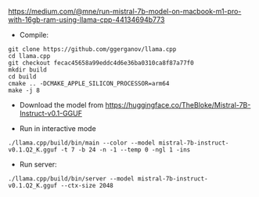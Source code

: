 <https://medium.com/@mne/run-mistral-7b-model-on-macbook-m1-pro-with-16gb-ram-using-llama-cpp-44134694b773>

* Compile:

```
git clone https://github.com/ggerganov/llama.cpp
cd llama.cpp
git checkout fecac45658a99eddc4d6e36ba0310ca8f87a77f0
mkdir build
cd build
cmake .. -DCMAKE_APPLE_SILICON_PROCESSOR=arm64 
make -j 8
```

* Download the model from <https://huggingface.co/TheBloke/Mistral-7B-Instruct-v0.1-GGUF>

* Run in interactive mode

```
./llama.cpp/build/bin/main --color --model mistral-7b-instruct-v0.1.Q2_K.gguf -t 7 -b 24 -n -1 --temp 0 -ngl 1 -ins
```

* Run server:

```
./llama.cpp/build/bin/server --model mistral-7b-instruct-v0.1.Q2_K.gguf --ctx-size 2048
```